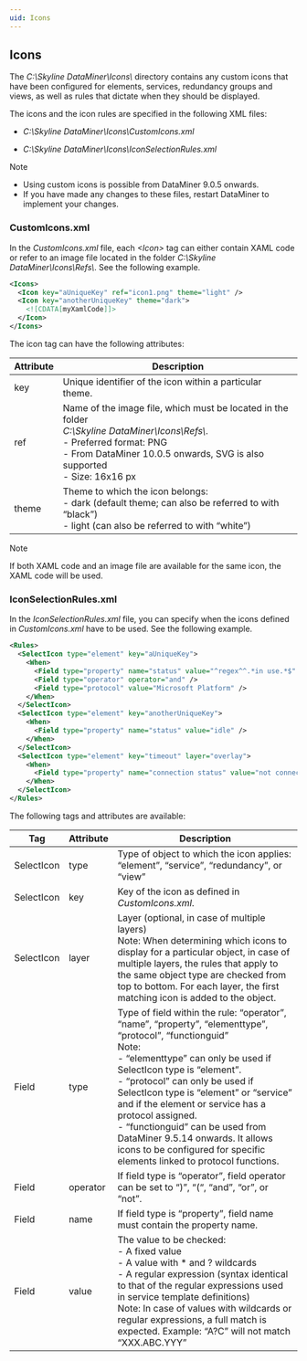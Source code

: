 ```yaml
---
uid: Icons
---
```


## Icons

The *C:\\Skyline DataMiner\\Icons\\* directory contains any custom icons that have been configured for elements, services, redundancy groups and views, as well as rules that dictate when they should be displayed.

The icons and the icon rules are specified in the following XML files:

- *C:\\Skyline DataMiner\\Icons\\CustomIcons.xml*

- *C:\\Skyline DataMiner\\Icons\\IconSelectionRules.xml*

> [!NOTE]
> - Using custom icons is possible from DataMiner 9.0.5 onwards.
> - If you have made any changes to these files, restart DataMiner to implement your changes.

### CustomIcons.xml

In the *CustomIcons.xml* file, each *\<Icon>* tag can either contain XAML code or refer to an image file located in the folder *C:\\Skyline DataMiner\\Icons\\Refs\\*. See the following example.

```xml
<Icons>
  <Icon key="aUniqueKey" ref="icon1.png" theme="light" />
  <Icon key="anotherUniqueKey" theme="dark">
    <![CDATA[myXamlCode]]>
  </Icon>
</Icons>
```

The icon tag can have the following attributes:

| Attribute | Description                                                                                                                                                                                                                                                                                                                                                                                                                                        |
|-----------|----------------------------------------------------------------------------------------------------------------------------------------------------------------------------------------------------------------------------------------------------------------------------------------------------------------------------------------------------------------------------------------------------------------------------------------------------|
| key       | Unique identifier of the icon within a particular theme.                                                                                                                                                                                                                                                                                                                                                                                           |
| ref       | Name of the image file, which must be located in the folder <br>*C:\\Skyline DataMiner\\Icons\\Refs\\*.<br> -  Preferred format: PNG<br> -  From DataMiner 10.0.5 onwards, SVG is also supported<br> -  Size: 16x16 px |
| theme     | Theme to which the icon belongs:<br> -  dark (default theme; can also be referred to with “black”)<br> -  light (can also be referred to with “white”)                                                                                                                                                               |

> [!NOTE]
> If both XAML code and an image file are available for the same icon, the XAML code will be used.

### IconSelectionRules.xml

In the *IconSelectionRules.xml* file, you can specify when the icons defined in *CustomIcons.xml* have to be used. See the following example.

```xml
<Rules>
  <SelectIcon type="element" key="aUniqueKey">
    <When>
      <Field type="property" name="status" value="^regex^^.*in use.*$" />
      <Field type="operator" operator="and" />
      <Field type="protocol" value="Microsoft Platform" />
    </When>
  </SelectIcon>
  <SelectIcon type="element" key="anotherUniqueKey">
    <When>
      <Field type="property" name="status" value="idle" />
    </When>
  </SelectIcon>
  <SelectIcon type="element" key="timeout" layer="overlay">
    <When>
      <Field type="property" name="connection status" value="not connected" />
    </When>
  </SelectIcon>
</Rules>
```

The following tags and attributes are available:

| Tag        | Attribute | Description                                                                                                                                                                                                                                                                                                                                                                                                                                                                                                                                                                                                                                                                          |
|------------|-----------|--------------------------------------------------------------------------------------------------------------------------------------------------------------------------------------------------------------------------------------------------------------------------------------------------------------------------------------------------------------------------------------------------------------------------------------------------------------------------------------------------------------------------------------------------------------------------------------------------------------------------------------------------------------------------------------|
| SelectIcon | type      | Type of object to which the icon applies: “element”, “service”, “redundancy”, or “view”                                                                                                                                                                                                                                                                                                                                                                                                                                                                                                                                                                                              |
| SelectIcon | key       | Key of the icon as defined in *CustomIcons.xml*.                                                                                                                                                                                                                                                                                                                                                                                                                                                                                                                                                                                                      |
| SelectIcon | layer     | Layer (optional, in case of multiple layers)<br> Note: When determining which icons to display for a particular object, in case of multiple layers, the rules that apply to the same object type are checked from top to bottom. For each layer, the first matching icon is added to the object.                                                                                                                                                                                                                                                                                                                                                                                     |
| Field      | type      | Type of field within the rule: “operator”, “name”, “property”, “elementtype”, “protocol”, “functionguid”<br> Note: <br> -  “elementtype” can only be used if SelectIcon type is “element”.<br> -  “protocol” can only be used if SelectIcon type is “element” or “service” and if the element or service has a protocol assigned.<br> -  “functionguid” can be used from DataMiner 9.5.14 onwards. It allows icons to be configured for specific elements linked to protocol functions. |
| Field      | operator  | If field type is “operator”, field operator can be set to “)”, “(“, “and”, “or”, or “not”.                                                                                                                                                                                                                                                                                                                                                                                                                                                                                                                                                                                           |
| Field      | name      | If field type is “property”, field name must contain the property name.                                                                                                                                                                                                                                                                                                                                                                                                                                                                                                                                                                                                              |
| Field      | value     | The value to be checked:<br> -  A fixed value<br> -  A value with \* and ? wildcards<br> -  A regular expression (syntax identical to that of the regular expressions used in service template definitions)<br> Note: In case of values with wildcards or regular expressions, a full match is expected. Example: “A?C” will not match “XXX.ABC.YYY”                                                                                                                                    |
